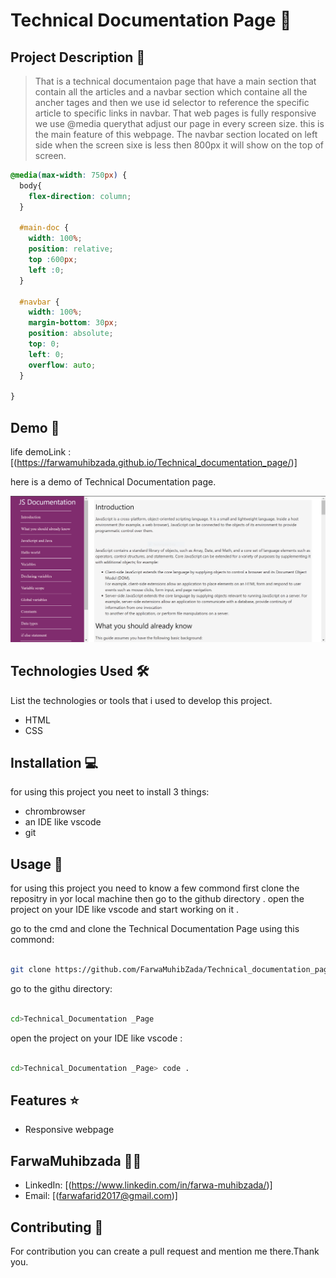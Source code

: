 # Technical Documentation Page 🚀

## Project Description 📝

> That is a technical documentaion page that have a main section that contain all the articles and a navbar section which containe all the ancher tages and then we use id selector to reference the specific article to specific links in navbar. That web pages is fully responsive we use @media querythat adjust our page in every screen size. this is the main feature of this webpage. The navbar section located on left side when the screen sixe is less then 800px it will show on the top of screen.




```css
@media(max-width: 750px) {
  body{
    flex-direction: column;
  }

  #main-doc {
    width: 100%;
    position: relative;
    top :600px;
    left :0;
  }

  #navbar {
    width: 100%;
    margin-bottom: 30px;
    position: absolute;
    top: 0;
    left: 0;
    overflow: auto;
  }

}

```



## Demo 📸

life demoLink : [(https://farwamuhibzada.github.io/Technical_documentation_page/)]

here is a demo of Technical Documentation page.

![Demo](Capture.PNG)

## Technologies Used 🛠️

List the technologies or tools that i used to develop this project. 
- HTML
- CSS


## Installation 💻

for using this project you neet to install 3 things:

- chrombrowser
- an IDE like vscode
- git



## Usage 🎯

for using this project you need to know a few commond first clone the repositry in yor local machine then go to the github directory . open the project on your IDE like vscode and start working on it .


go to the cmd and clone the Technical Documentation Page 
using this commond:
```bash

git clone https://github.com/FarwaMuhibZada/Technical_documentation_page.git 
```
go to the githu directory:
```bash

cd>Technical_Documentation _Page

```
open the project on your IDE like vscode :

```bash

cd>Technical_Documentation _Page> code .

```


## Features ⭐
- Responsive webpage


## FarwaMuhibzada 👩‍💻



- LinkedIn: [(https://www.linkedin.com/in/farwa-muhibzada/)]
- Email: [(farwafarid2017@gmail.com)]

## Contributing 🤝
For contribution you can create a pull request and mention me there.Thank you.




